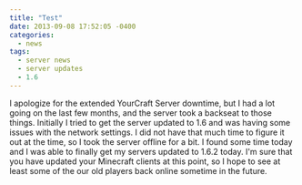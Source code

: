 ```yaml
---
title: "Test"
date: 2013-09-08 17:52:05 -0400
categories:
  - news
tags:
  - server news
  - server updates
  - 1.6
---
```


I apologize for the extended YourCraft Server downtime, but I had a lot going on the last few months, and the server took a backseat to those things. Initially I tried to get the server updated to 1.6 and was having some issues with the network settings. I did not have that much time to figure it out at the time, so I took the server offline for a bit. I found some time today and I was able to finally get my servers updated to 1.6.2 today. I'm sure that you have updated your Minecraft clients at this point, so I hope to see at least some of the our old players back online sometime in the future.